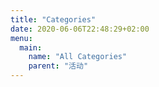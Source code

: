 ```yaml
---
title: "Categories"
date: 2020-06-06T22:48:29+02:00
menu:
  main:
    name: "All Categories"
    parent: "活动"
---
```


